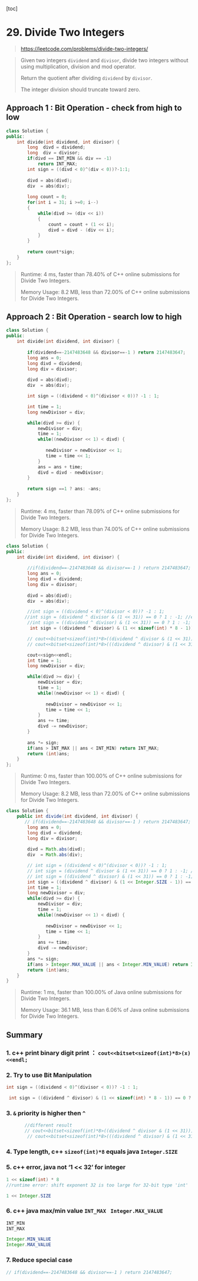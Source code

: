 [toc]

# 29. Divide Two Integers

> https://leetcode.com/problems/divide-two-integers/

> Given two integers `dividend` and `divisor`, divide two integers without using multiplication, division and mod operator.
>
> Return the quotient after dividing `dividend` by `divisor`.
>
> The integer division should truncate toward zero.

## Approach 1 : Bit Operation - check from high to low

```cpp
class Solution {
public:
    int divide(int dividend, int divisor) {
        long  divd = dividend;
        long  div = divisor;
        if(divd == INT_MIN && div == -1)
            return INT_MAX;
        int sign = ((divd < 0)^(div < 0))?-1:1;
        
        divd = abs(divd);
        div  = abs(div);
        
        long count = 0;
        for(int i = 31; i >=0; i--)
        {
            while(divd >= (div << i))
            {
                count = count + (1 << i);
                divd = divd - (div << i);
            }
        }
        
        return count*sign;
    }
};
```

> Runtime: 4 ms, faster than 78.40% of C++ online submissions for Divide Two Integers.
>
> Memory Usage: 8.2 MB, less than 72.00% of C++ online submissions for Divide Two Integers.



## Approach 2 : Bit Operation - search low to high

```cpp
class Solution {
public:
    int divide(int dividend, int divisor) {
        
        if(dividend==-2147483648 && divisor==-1 ) return 2147483647;
        long ans = 0;
        long divd = dividend;
        long div = divisor;
        
        divd = abs(divd);
        div  = abs(div);        

        int sign = ((dividend < 0)^(divisor < 0))? -1 : 1;

        int time = 1;
        long newDivisor = div;

        while(divd >= div) {
            newDivisor = div;
            time = 1;
            while((newDivisor << 1) < divd) {
              
               newDivisor = newDivisor << 1;
               time = time << 1;
            }
            ans = ans + time;
            divd = divd - newDivisor;
        }
          
        return sign ==1 ? ans: -ans;
    }
};
```

> Runtime: 4 ms, faster than 78.09% of C++ online submissions for Divide Two Integers.
>
> Memory Usage: 8.2 MB, less than 74.00% of C++ online submissions for Divide Two Integers.

```c++
class Solution {
public:
    int divide(int dividend, int divisor) {
        
        //if(dividend==-2147483648 && divisor==-1 ) return 2147483647;
        long ans = 0;
        long divd = dividend;
        long div = divisor;
        
        divd = abs(divd);
        div  = abs(div);        

        //int sign = ((dividend < 0)^(divisor < 0))? -1 : 1;
       //int sign = (dividend ^ divisor & (1 << 31)) == 0 ? 1 : -1; //error
        //int sign = ((dividend ^ divisor) & (1 << 31)) == 0 ? 1 : -1;
         int sign = ((dividend ^ divisor) & (1 << sizeof(int) * 8 - 1)) == 0 ? 1 : -1;

        // cout<<bitset<sizeof(int)*8>((dividend ^ divisor & (1 << 31)))<<endl;
        // cout<<bitset<sizeof(int)*8>(((dividend ^ divisor) & (1 << 31)))<<endl;

        cout<<sign<<endl;
        int time = 1;
        long newDivisor = div;

        while(divd >= div) {
            newDivisor = div;
            time = 1;
            while((newDivisor << 1) < divd) {
              
               newDivisor = newDivisor << 1;
               time = time << 1;
            }
            ans += time;
            divd -= newDivisor;
        }
          
        ans *= sign;  
        if(ans > INT_MAX || ans < INT_MIN) return INT_MAX;
        return (int)ans;
    }
};
```

> Runtime: 0 ms, faster than 100.00% of C++ online submissions for Divide Two Integers.
>
> Memory Usage: 8.2 MB, less than 72.00% of C++ online submissions for Divide Two Integers.

```java
class Solution {
    public int divide(int dividend, int divisor) {
       // if(dividend==-2147483648 && divisor==-1 ) return 2147483647;
        long ans = 0;
        long divd = dividend;
        long div = divisor;
        
        divd = Math.abs(divd);
        div  = Math.abs(div);        

        // int sign = ((dividend < 0)^(divisor < 0))? -1 : 1;
        // int sign = (dividend ^ divisor & (1 << 31)) == 0 ? 1 : -1; //error for & priority is highter then ^ 
        // int sign = ((dividend ^ divisor) & (1 << 31)) == 0 ? 1 : -1;
        int sign = ((dividend ^ divisor) & (1 << Integer.SIZE - 1)) == 0 ? 1 : -1; //Integer.
        int time = 1;
        long newDivisor = div;
        while(divd >= div) {
            newDivisor = div;
            time = 1;
            while((newDivisor << 1) < divd) {
              
               newDivisor = newDivisor << 1;
               time = time << 1;
            }
            ans += time;
            divd -= newDivisor;
        }
        ans *= sign;  
        if(ans > Integer.MAX_VALUE || ans < Integer.MIN_VALUE) return Integer.MAX_VALUE;
        return (int)ans;
    }
}
```

> Runtime: 1 ms, faster than 100.00% of Java online submissions for Divide Two Integers.
>
> Memory Usage: 36.1 MB, less than 6.06% of Java online submissions for Divide Two Integers.

## Summary

### 1. c++ print binary digit print ： `cout<<bitset<sizeof(int)*8>(x)<<endl;`

### 2. Try to use Bit Manipulation

```c++
int sign = ((dividend < 0)^(divisor < 0))? -1 : 1;
```

```c++
 int sign = ((dividend ^ divisor) & (1 << sizeof(int) * 8 - 1)) == 0 ? 1 : -1;
```

### 3.  `&` priority is higher then `^` 

```c++
       //different result
       // cout<<bitset<sizeof(int)*8>((dividend ^ divisor & (1 << 31)))<<endl;
        // cout<<bitset<sizeof(int)*8>(((dividend ^ divisor) & (1 << 31)))<<endl;
```

### 4. Type length, c++ `sizeof(int)*8` equals java `Integer.SIZE`

### 5.  c++ error,  java not ‘1 << 32’ for integer

```c++
1 << sizeof(int) * 8
//runtime error: shift exponent 32 is too large for 32-bit type 'int'
```

```java
1 << Integer.SIZE
```

### 6. c++  java max/min value `INT_MAX ` `Integer.MAX_VALUE`

```c++
INT_MIN
INT_MAX
```

```java
Integer.MIN_VALUE
Integer.MAX_VALUE
```

### 7. Reduce special case

```c++
// if(dividend==-2147483648 && divisor==-1 ) return 2147483647;
```

